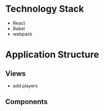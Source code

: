 # Technology Stack #

* React
* Babel
* webpack

# Application Structure #

## Views

* add players

## Components
